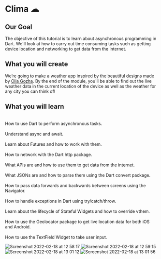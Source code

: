  


# Clima ☁

## Our Goal

The objective of this tutorial is to learn about asynchronous programming in Dart. We'll look at how to carry out time consuming tasks such as getting device location and networking to get data from the internet.


## What you will create

We’re going to make a weather app inspired by the beautiful designs made by [Olia Gozha](https://dribbble.com/shots/4663154-). By the end of the module, you'll be able to find out the live weather data in the current location of the device as well as the weather for any city you can think of!

 

## What you will learn

<br> How to use Dart to perform asynchronous tasks.</br>
<br>Understand async and await.</br>
<br> Learn about Futures and how to work with them.</br>
<br>How to network with the Dart http package.</br>
<br>What APIs are and how to use them to get data from the internet.</br>
<br> What JSONs are and how to parse them using the Dart convert package.</br>
<br> How to pass data forwards and backwards between screens using the Navigator.</br>
<br>How to handle exceptions in Dart using try/catch/throw.</br>
<br>Learn about the lifecycle of Stateful Widgets and how to override vthem.</br>
<br>How to use the Geolocator package to get live location data for both iOS and Android.</br>
<br>How to use the TextField Widget to take user input.</br>

![Screenshot 2022-02-18 at 12 58 17](https://user-images.githubusercontent.com/62757704/154660990-8318ee4e-9a84-45a7-b011-d8ab53eb18c4.png)
![Screenshot 2022-02-18 at 12 59 15](https://user-images.githubusercontent.com/62757704/154661002-f6e14df5-a329-400f-9f33-b9dbb1e46ac3.png)
![Screenshot 2022-02-18 at 13 01 12](https://user-images.githubusercontent.com/62757704/154661011-b8c5d02e-7801-4a48-85b2-d4ace4a59002.png)
![Screenshot 2022-02-18 at 13 01 56](https://user-images.githubusercontent.com/62757704/154661015-18364213-0204-49e0-b8e6-7679f917ef28.png)


 

 
